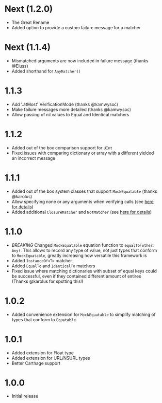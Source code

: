 # Next (1.2.0)
- The Great Rename
- Added option to provide a custom failure message for a matcher

# Next (1.1.4)
- Mismatched arguments are now included in failure message (thanks @Eluss)
- Added shorthand for `AnyMatcher()`

# 1.1.3
- Add '.atMost' VerificationMode (thanks @kamwysoc)
- Make failure messages more detailed (thanks @kamwysoc)
- Allow passing of nil values to Equal and Identical matchers

# 1.1.2
- Added out of the box comparison support for `UInt`
- Fixed issues with comparing dictionary or array with a different yielded an incorrect message

# 1.1.1
- Added out of the box system classes that support `MockEquatable` (thanks @karolus)
- Allow specifying none or any arguments when verifying calls (see [here for details](https://github.com/AirHelp/Mimus/blob/master/Documentation/Basics.md#argument-modes))
- Added additional `ClosureMatcher` and `NotMatcher` (see [here for details](https://github.com/AirHelp/Mimus/blob/master/Documentation/Additional%20Matchers.md#not))

# 1.1.0
- *BREAKING* Changed `MockEquatable` equation function to `equalTo(other: Any)`. This allows to record any type of value, not just types that conform to `MockEquatable`, greatly increasing how versatile this framework is
- Added `InstanceOf<T>` matcher
- Added `EqualTo` and `IdenticalTo` matchers
- Fixed issue where matching dictionaries with subset of equal keys could be successful, even if they contained different amount of entires (Thanks @karolus for spotting this!)

# 1.0.2

- Added convenience extension for `MockEquatable` to simplify matching of types that conform to `Equatable`

# 1.0.1

- Added extension for Float type
- Added extension for URL/NSURL types
- Better Carthage support

# 1.0.0

- Initial release
